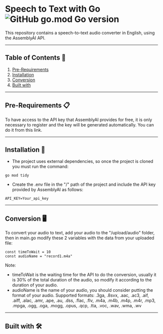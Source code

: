 # Speech to Text with Go ![GitHub go.mod Go version](https://img.shields.io/github/go-mod/go-version/ChrisCodeX/Speech-To-Text-Go)

This repository contains a speech-to-text audio converter in English, using the AssemblyAI API.

---

## **Table of Contents** 📖  
1. [Pre-Requirements](#pre-requirements-)
2. [Installation](#installation-)
3. [Conversion](#Conversion-desktop_computer)
4. [Built with](#websocket-)

---
## **Pre-Requirements** 📋  
To have access to the API key that AssemblyAI provides for free, it is only necessary to register and the key will be generated automatically. You can do it from this link.

---

## **Installation** 🔧 
- The project uses external dependencies, so once the project is cloned you must run the command:
```
go mod tidy
```
- Create the .env file in the "/" path of the project and include the API key provided by AssemblyAI as follows:
```
API_KEY=Your_api_key
```
---  

## **Conversion** :desktop_computer: 
To convert your audio to text, add your audio to the "/upload/audio" folder, then in main.go modify these 2 variables with the data from your uploaded file:
```
const timeToWait = 10
const audioName = "record1.m4a"
```
Note: 
- timeToWait is the waiting time for the API to do the conversion, usually it is 30% of the total duration of the audio, so modify it according to the duration of your audio.
- audioName is the name of your audio, you should consider putting the format of your audio.
Supported formats: .3ga, .8svx, .aac, .ac3, .aif, .aiff, .alac, .amr, .ape, .au, .dss, .flac, .flv, .m4a, .m4b, .m4p, .m4r, .mp3, .mpga, .ogg, .oga, .mogg, .opus, .qcp, .tta, .voc, .wav, .wma, .wv

---

## Built with 🛠️ 